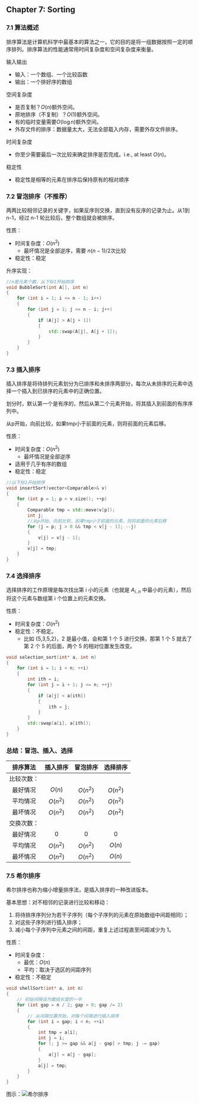 ## Chapter 7: Sorting

### 7.1 算法概述
排序算法是计算机科学中最基本的算法之一，它的目的是将一组数据按照一定的顺序排列。排序算法的性能通常用时间复杂度和空间复杂度来衡量。

输入输出
* 输入：一个数组、一个比较函数
* 输出：一个排好序的数组

空间复杂度
* 是否复制？$O(n)$额外空间。
* 原地排序（不复制）？$O(1)$额外空间。
* 有的临时变量需要$O(\log n)$额外空间。
* 外存文件的排序：数据量太大，无法全部载入内存，需要外存文件排序。

时间复杂度
* 你至少需要最后一次比较来确定排序是否完成。i.e., at least $O(n)$。

稳定性
* 稳定性是相等的元素在排序后保持原有的相对顺序

### 7.2 冒泡排序（不推荐）
两两比较相邻记录的关键字，如果反序则交换，直到没有反序的记录为止。从1到n-1，经过 n-1 轮比较后，整个数组就会被排序。

性质：
* 时间复杂度：$O(n^2)$
  * 最坏情况是全部逆序，需要 $n(n-1)/2$次比较
* 稳定性：稳定

升序实现：
```cpp
//n是元素个数，从下标1开始排序
void BubbleSort(int A[], int n) 
{
    for (int i = 1; i <= n - 1; i++) 
    {
        for (int j = 1; j <= n - i; j++) 
        {
            if (A[j] > A[j + 1]) 
            {
                std::swap(A[j], A[j + 1]);
            }
        }
    }
}
```

### 7.3 插入排序
插入排序是将待排列元素划分为已排序和未排序两部分，每次从未排序的元素中选择一个插入到已排序的元素中的正确位置。

划分时，默认第一个是有序的，然后从第二个元素开始，将其插入到前面的有序序列中。

从p开始，向前比较，如果tmp小于前面的元素，则将前面的元素后移。

性质：
* 时间复杂度：$O(n^2)$
  * 最坏情况是全部逆序
* 适用于几乎有序的数组
* 稳定性：稳定

```c++
//以下标1开始排序
void insertSort(vector<Comparable>& v)
{
    for (int p = 1; p < v.size(); ++p)
    {
        Comparable tmp = std::move(v[p]);
        int j;
        //从p开始，向前比较，如果tmp小于前面的元素，则将前面的元素后移
        for (j = p; j > 0 && tmp < v[j - 1]; --j)
        {
            v[j] = v[j - 1];
        }
        v[j] = tmp;
    }
}
```

### 7.4 选择排序
选择排序的工作原理是每次找出第 i 小的元素（也就是 $A_{i..n}$ 中最小的元素），然后将这个元素与数组第 i 个位置上的元素交换。

性质：
* 时间复杂度：$O(n^2)$
* 稳定性：不稳定。
  * 比如 {5,3,5,2}，2 是最小值，会和第 1 个 5 进行交换，那第 1 个 5 就去了第 2 个 5 的后面，两个 5 的相对位置发生改变。

```c++
void selection_sort(int* a, int n) 
{
    for (int i = 1; i < n; ++i) 
    {
        int ith = i;
        for (int j = i + 1; j <= n; ++j) 
        {
            if (a[j] < a[ith]) 
            {
                ith = j;
            }
        }
        std::swap(a[i], a[ith]);
    }
}
```
### 总结：冒泡、插入、选择
|**排序算法**| 插入排序 | 冒泡排序 | 选择排序 |
|:---:|:---:|:---:|:---:|
|比较次数：|||
|最好情况|$O(n)$|$O(n^2)$|$O(n^2)$|
|平均情况|$O(n^2)$|$O(n^2)$|$O(n^2)$|
|最坏情况|$O(n^2)$|$O(n^2)$|$O(n^2)$|
|交换次数：|||
|最好情况|$0$|$0$|$0$|
|平均情况|$O(n^2)$|$O(n^2)$|$O(n)$|
|最坏情况|$O(n^2)$|$O(n^2)$|$O(n)$|

### 7.5 希尔排序
希尔排序也称为缩小增量排序法，是插入排序的一种改进版本。

基本思想：对不相邻的记录进行比较和移动：
1. 将待排序序列分为若干子序列（每个子序列的元素在原始数组中间距相同）；
2. 对这些子序列进行插入排序；
3. 减小每个子序列中元素之间的间距，重复上述过程直至间距减少为 1。

性质：
* 时间复杂度：
  * 最优：$O(n)$
  * 平均：取决于选区的间距序列
* 稳定性：不稳定

```c++
void shellSort(int* a, int n) 
{
    // 初始间隔设为数组长度的一半
    for (int gap = n / 2; gap > 0; gap /= 2) 
    {
        // 从间隔位置开始，对每个间隔进行插入排序
        for (int i = gap; i < n; ++i) 
        {
            int tmp = a[i];
            int j = i;
            for (; j >= gap && a[j - gap] > tmp; j -= gap) 
            {
                a[j] = a[j - gap];
            }
            a[j] = tmp;
        }
    }
}
```
图示：![希尔排序](https://pica.zhimg.com/80/v2-7ef755d2b04f11cb013acb47f10928cc_720w.webp)